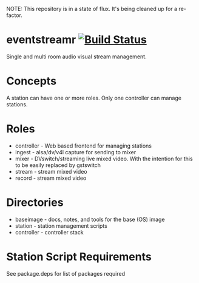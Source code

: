 NOTE: This repository is in a state of flux. It's being cleaned up for a re-factor.

eventstreamr [![Build Status](https://api.travis-ci.org/plugorgau/eventstreamr-station.svg?branch=master)](https://travis-ci.org/plugorgau/eventstreamr)
============

Single and multi room audio visual stream management.

Concepts
========

A station can have one or more roles. Only one controller can manage stations.

Roles
=====
* controller - Web based frontend for managing stations
* ingest - alsa/dv/v4l capture for sending to mixer
* mixer - DVswitch/streaming live mixed video. With the intention for this to be easily replaced by gstswitch
* stream - stream mixed video
* record - stream mixed video

Directories
===========
* baseimage - docs, notes, and tools for the base (OS) image
* station - station management scripts
* controller - controller stack


Station Script Requirements
===========================

See package.deps for list of packages required
